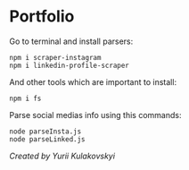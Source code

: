 # Portfolio

Go to terminal and install parsers:
```
npm i scraper-instagram
npm i linkedin-profile-scraper
```

And other tools which are important to install:
```
npm i fs
```

Parse social medias info using this commands:
```
node parseInsta.js
node parseLinked.js
```

*Created by Yurii Kulakovskyi*
